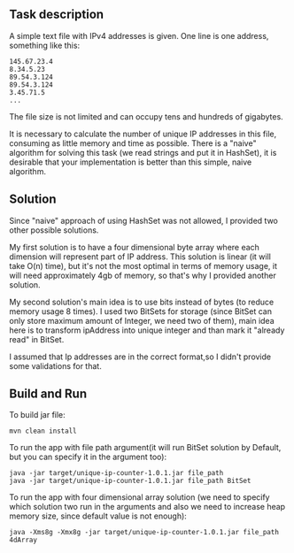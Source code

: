 
## Task description

A simple text file with IPv4 addresses is given. One line is one address, something like this:

```
145.67.23.4
8.34.5.23
89.54.3.124
89.54.3.124
3.45.71.5
...
```
The file size is not limited and can occupy tens and hundreds of gigabytes.

It is necessary to calculate the number of unique IP addresses in this file, consuming as little memory and time as possible. 
There is a "naive" algorithm for solving this task (we read strings and put it in HashSet), it is desirable that your implementation is better than this simple, naive algorithm.

## Solution

Since "naive" approach of using HashSet was not allowed, I provided two other possible solutions.

My first solution is to have a four dimensional byte array where each dimension will represent part of IP address.
This solution is linear (it will take O(n) time), but it's not the most optimal in terms of memory usage, 
it will need approximately 4gb of memory, so that's why I provided another solution.

My second solution's main idea is to use bits instead of bytes (to reduce memory usage 8 times).
I used two BitSets for storage (since BitSet can only store maximum amount of Integer, we need two of them), main idea 
here is to transform ipAddress into unique integer and than mark it "already read" in BitSet.

I assumed that Ip addresses are in the correct format,so I didn't provide some validations for that.

## Build and Run

To build jar file:
```
mvn clean install  
```

To run the app with file path argument(it will run BitSet solution by Default, but you can specify it in the argument too):
```
java -jar target/unique-ip-counter-1.0.1.jar file_path
java -jar target/unique-ip-counter-1.0.1.jar file_path BitSet

```

To run the app with four dimensional array solution (we need to specify which solution two run in the arguments
and also we need to increase heap memory size, since default value is not enough):

```
java -Xms8g -Xmx8g -jar target/unique-ip-counter-1.0.1.jar file_path 4dArray

```


